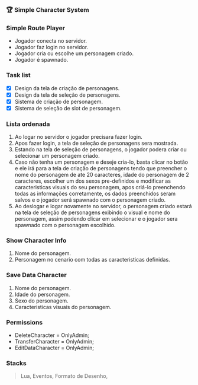 ### :trophy: Simple Character System

### Simple Route Player
- Jogador conecta no servidor.
 - Jogador faz login no servidor.
  - Jogador cria ou escolhe um personagem criado.
   - Jogador é spawnado.
            
     
### Task list
- [X] Design da tela de criação de personagens.
- [X] Design da tela de seleção de personagens.
- [X] Sistema de criação de personagem.
- [X] Sistema de seleção de slot de personagem.

### Lista ordenada
1. Ao logar no servidor o jogador precisara fazer login.
2. Apos fazer login, a tela de seleção de personagens sera mostrada.
3. Estando na tela de seleção de personagens, o jogador podera criar ou selecionar um personagem criado.
4. Caso não tenha um personagem e deseje cria-lo, basta clicar no botão e ele irá para a tela de criação de personagens tendo que preencher o nome do personagem de ate 20 caracteres, idade do personagem de 2 caracteres, escolher um dos sexos pre-definidos e modificar as caracteristicas visuais do seu personagem, apos criá-lo preenchendo todas as informações corretamente, os dados preenchidos seram salvos e o jogador será spawnado com o personagem criado.
5. Ao deslogar e logar novamente no servidor, o personagem criado estará na tela de seleção de personagens exibindo o visual e nome do personagem, assim podendo clicar em selecionar e o jogador sera spawnado com o personagem escolhido.


### Show Character Info
1. Nome do personagem.
2. Personagem no cenario com todas as caracteristicas definidas.

### Save Data Character
1. Nome do personagem.
2. Idade do personagem.
3. Sexo do personagem.
5. Caracteristicas visuais do personagem.

### Permissions
- DeleteCharacter = OnlyAdmin;
- TransferCharacter = OnlyAdmin;
- EditDataCharacter = OnlyAdmin;

### Stacks
> Lua,
> Eventos,
> Formato de Desenho,
